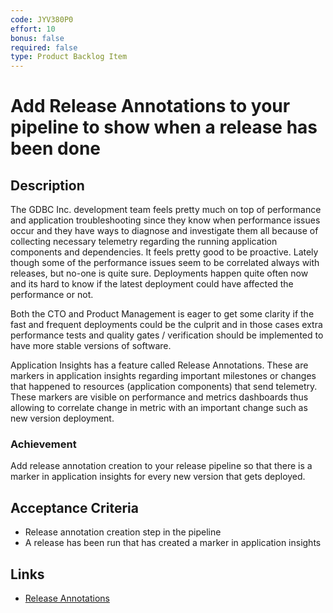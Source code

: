 ```yaml
---
code: JYV380P0
effort: 10
bonus: false
required: false
type: Product Backlog Item 
---
```

# Add Release Annotations to your pipeline to show when a release has been done #

## Description ##

The GDBC Inc. development team feels pretty much on top of performance and application troubleshooting  since they know when performance issues occur and they have ways to diagnose and investigate them all because of collecting necessary telemetry regarding the running application components and dependencies. It feels pretty good to be proactive. 
Lately though some of the performance issues seem to be correlated always with releases, but no-one is quite sure. Deployments happen quite often now and its hard to know if the latest deployment could have affected the performance or not. 

Both the CTO and Product Management is eager to get some clarity if the fast and frequent deployments could be the culprit and in those cases extra performance tests and quality gates / verification should be implemented to have more stable versions of software. 

Application Insights has a feature called Release Annotations. These are markers in application insights regarding important milestones or changes that happened to resources (application components) that send telemetry. These markers are visible on performance and metrics dashboards thus allowing to correlate change in metric with an important change such as new version deployment.    

### Achievement ###
Add release annotation creation to your release pipeline so that there is a marker in application insights for every new version that gets deployed. 

## Acceptance Criteria ##
* Release annotation creation step in the pipeline
* A release has been run that has created a marker in application insights

## Links ##
* [Release Annotations](https://docs.microsoft.com/en-us/azure/application-insights/app-insights-annotations)
